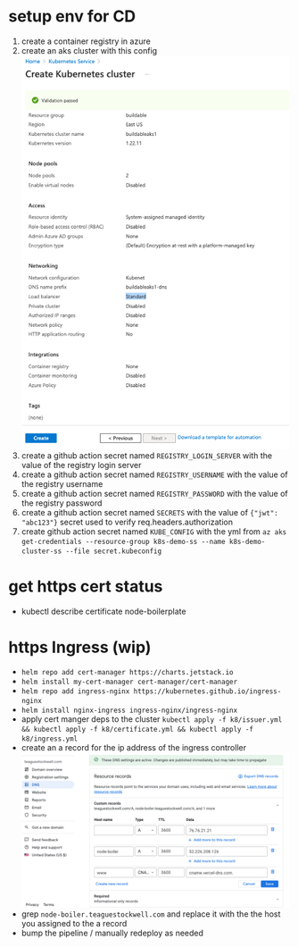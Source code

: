 # setup env for CD

1. create a container registry in azure
1. create an aks cluster with this config ![config](./public/aks.png)
1. create a github action secret named `REGISTRY_LOGIN_SERVER` with the value of the registry login server
1. create a github action secret named `REGISTRY_USERNAME` with the value of the registry username
1. create a github action secret named `REGISTRY_PASSWORD` with the value of the registry password
1. create a github action secret named `SECRETS` with the value of `{"jwt": "abc123"}` secret used to verify req.headers.authorization
1. create github action secret named `KUBE_CONFIG` with the yml from `az aks get-credentials --resource-group k8s-demo-ss --name k8s-demo-cluster-ss --file secret.kubeconfig`

# get https cert status

- kubectl describe certificate node-boilerplate

# https Ingress (wip)

- `helm repo add cert-manager https://charts.jetstack.io`
- `helm install my-cert-manager cert-manager/cert-manager`
- `helm repo add ingress-nginx https://kubernetes.github.io/ingress-nginx`
- `helm install nginx-ingress ingress-nginx/ingress-nginx`
- apply cert manger deps to the cluster `kubectl apply -f k8/issuer.yml && kubectl apply -f k8/certificate.yml && kubectl apply -f k8/ingress.yml`
- create an a record for the ip address of the ingress controller ![dns](./public/dns.png)
- grep `node-boiler.teaguestockwell.com` and replace it with the the host you assigned to the a record
- bump the pipeline / manually redeploy as needed